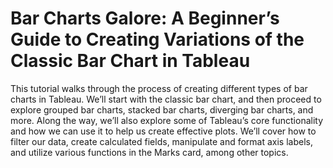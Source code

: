 # Bar Charts Galore: A Beginner’s Guide to Creating Variations of the Classic Bar Chart in Tableau

This tutorial walks through the process of creating different types of bar charts in Tableau. We’ll start with the classic bar chart, and then proceed to explore grouped bar charts, stacked bar charts, diverging bar charts, and more. Along the way, we’ll also explore some of Tableau’s core functionality and how we can use it to help us create effective plots. We’ll cover how to filter our data, create calculated fields, manipulate and format axis labels, and utilize various functions in the Marks card, among other topics.
